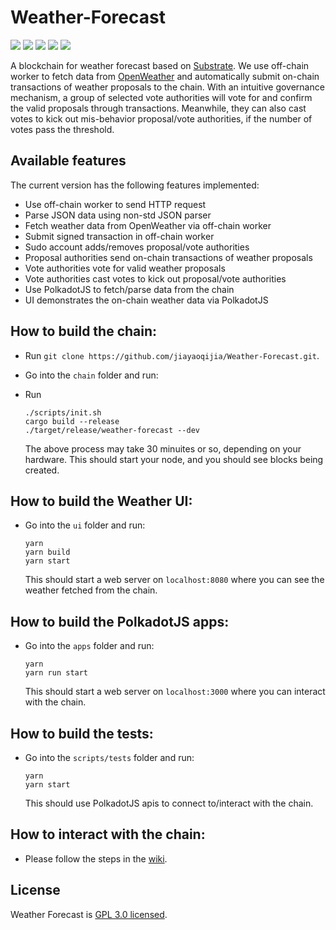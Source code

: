 # Weather-Forecast
[![](https://img.shields.io/badge/license-GPL%20v3-green.svg)](https://github.com/jiayaoqijia/Weather-Forecast/blob/master/LICENSE)
[![](https://img.shields.io/github/last-commit/jiayaoqijia/Weather-Forecast)](https://github.com/jiayaoqijia/Weather-Forecast/)
[![](https://img.shields.io/github/repo-size/jiayaoqijia/Weather-Forecast)](https://github.com/jiayaoqijia/Weather-Forecast/)
[![](https://img.shields.io/github/issues/jiayaoqijia/Weather-Forecast)](https://github.com/jiayaoqijia/Weather-Forecast/issues)
[![](https://img.shields.io/github/issues-pr/jiayaoqijia/Weather-Forecast)](https://github.com/jiayaoqijia/Weather-Forecast/pulls)

A blockchain for weather forecast based on [Substrate](https://github.com/paritytech/substrate). We use off-chain worker to fetch data from [OpenWeather](https://openweathermap.org/) and automatically submit on-chain transactions of weather proposals to the chain. With an intuitive governance mechanism, a group of selected vote authorities will vote for and confirm the valid proposals through transactions. Meanwhile, they can also cast votes to kick out mis-behavior proposal/vote authorities, if the number of votes pass the threshold. 


## Available features

The current version has the following features implemented:

* Use off-chain worker to send HTTP request
* Parse JSON data using non-std JSON parser
* Fetch weather data from OpenWeather via off-chain worker
* Submit signed transaction in off-chain worker
* Sudo account adds/removes proposal/vote authorities
* Proposal authorities send on-chain transactions of weather proposals
* Vote authorities vote for valid weather proposals
* Vote authorities cast votes to kick out proposal/vote authorities
* Use PolkadotJS to fetch/parse data from the chain
* UI demonstrates the on-chain weather data via PolkadotJS

## How to build the chain:

 * Run `git clone https://github.com/jiayaoqijia/Weather-Forecast.git`.
 * Go into the `chain` folder and run:
 * Run 

    ```
    ./scripts/init.sh
    cargo build --release
    ./target/release/weather-forecast --dev
    ```

    The above process may take 30 minuites or so, depending on your hardware. This should start your node, and you should see blocks being created.
    
## How to build the Weather UI:

* Go into the `ui` folder and run:

    ```
    yarn 
    yarn build
    yarn start
    ```

    This should start a web server on `localhost:8080` where you can see the weather fetched from the chain.
    
## How to build the PolkadotJS apps:

* Go into the `apps` folder and run:

    ```
    yarn 
    yarn run start
    ```

    This should start a web server on `localhost:3000` where you can interact with the chain.

## How to build the tests:

* Go into the `scripts/tests` folder and run:

    ```
    yarn 
    yarn start
    ```

    This should use PolkadotJS apis to connect to/interact with the chain.

## How to interact with the chain:

* Please follow the steps in the [wiki](https://github.com/jiayaoqijia/Weather-Forecast/wiki/Steps-to-interact-with-the-chain).


## License

Weather Forecast is [GPL 3.0 licensed](LICENSE).